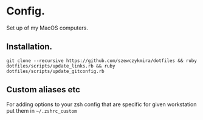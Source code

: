 # Config.
Set up of my MacOS computers. 

## Installation.
`git clone --recursive https://github.com/szewczykmira/dotfiles && ruby dotfiles/scripts/update_links.rb && ruby dotfiles/scripts/update_gitconfig.rb`


## Custom aliases etc
For adding options to your zsh config that are specific for given workstation put them in `~/.zshrc_custom`
